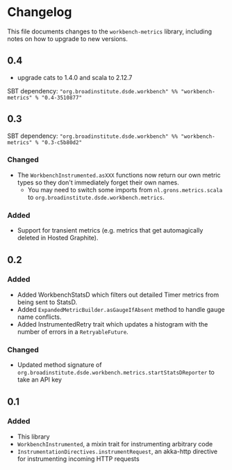 # Changelog

This file documents changes to the `workbench-metrics` library, including notes on how to upgrade to new versions.

## 0.4
- upgrade cats to 1.4.0 and scala to 2.12.7

SBT dependency: `"org.broadinstitute.dsde.workbench" %% "workbench-metrics" % "0.4-3510877"`

## 0.3

SBT dependency: `"org.broadinstitute.dsde.workbench" %% "workbench-metrics" % "0.3-c5b80d2"`

### Changed

- The `WorkbenchInstrumented.asXXX` functions now return our own metric types so they don't immediately forget their own names.
  - You may need to switch some imports from `nl.grons.metrics.scala` to `org.broadinstitute.dsde.workbench.metrics`.

### Added

- Support for transient metrics (e.g. metrics that get automagically deleted in Hosted Graphite).

## 0.2

### Added

- Added WorkbenchStatsD which filters out detailed Timer metrics from being sent to StatsD.
- Added `ExpandedMetricBuilder.asGaugeIfAbsent` method to handle gauge name conflicts.
- Added InstrumentedRetry trait which updates a histogram with the number of errors in a `RetryableFuture`.

### Changed 

- Updated method signature of `org.broadinstitute.dsde.workbench.metrics.startStatsDReporter` to take an API key

## 0.1

### Added

- This library
- `WorkbenchInstrumented`, a mixin trait for instrumenting arbitrary code
- `InstrumentationDirectives.instrumentRequest`, an akka-http directive for instrumenting incoming HTTP requests
